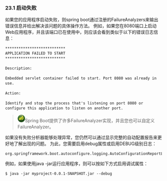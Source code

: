 ### 23.1 启动失败

如果您的应用程序启动失败，则spring boot通过注册的FailureAnalyzers来输出错误信息并给出解决该问题的具体操作方法。 例如，如果您在8080端口上启动Web应用程序，并且该端口已在使用中，则应该会看到类似于以下的错误日志信息：

```
***************************
APPLICATION FAILED TO START
***************************

Description:

Embedded servlet container failed to start. Port 8080 was already in use.

Action:

Identify and stop the process that's listening on port 8080 or configure this application to listen on another port.
```

> ![](/assets/import.png)Spring Boot提供了许多FailureAnalyzer实现，并且您也可以自定义FailureAnalyzer。

如果没有失败分析器能够处理异常，您仍然可以通过显示完整的自动配置报告来更好地了解出现的问题。 为此，您需要启用debug属性或启用DEBUG级别日志：

```
org.springframework.boot.autoconfigure.logging.AutoConfigurationReportLoggingInitializer
```

例如，如果使用java -jar运行应用程序，则可以按如下方式启用调试属性：

```
$ java -jar myproject-0.0.1-SNAPSHOT.jar --debug
```



